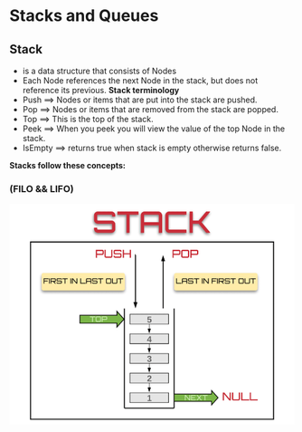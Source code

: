 # Stacks and Queues
## Stack
- is a data structure that consists of Nodes
- Each Node references the next Node in the stack, but does not reference its previous.
**Stack terminology**
- Push ==> Nodes or items that are put into the stack are pushed.
- Pop ==> Nodes or items that are removed from the stack are popped.
- Top ==> This is the top of the stack.
- Peek ==> When you peek you will view the value of the top Node in the stack.
- IsEmpty ==> returns true when stack is empty otherwise returns false.

**Stacks follow these concepts:**

### (FILO && LIFO)

![](./img/LIFO_FILO.png)


